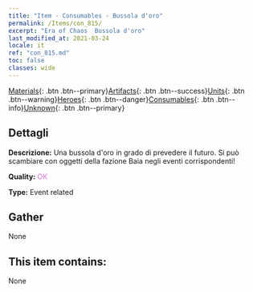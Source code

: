 ```yaml
---
title: "Item - Consumables - Bussola d'oro"
permalink: /Items/con_815/
excerpt: "Era of Chaos  Bussola d'oro"
last_modified_at: 2021-03-24
locale: it
ref: "con_815.md"
toc: false
classes: wide
---
```

 [Materials](/it/Items/){: .btn .btn--primary}[Artifacts](/it/Items/Artifacts/){: .btn .btn--success}[Units](/it/Items/Units/){: .btn .btn--warning}[Heroes](/it/Items/Heroes/){: .btn .btn--danger}[Consumables](/it/Items/Consumables/){: .btn .btn--info}[Unknown](/it/Items/Unknown/){: .btn .btn--primary}

## Dettagli
 **Descrizione:** Una bussola d'oro in grado di prevedere il futuro. Si può scambiare con oggetti della fazione Baia negli eventi corrispondenti!

 **Quality:** <span style="color: #DA70D6">OK</span>

 **Type:** Event related

## Gather

  None

## This item contains:

  None


